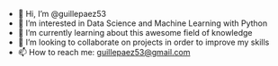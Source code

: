 - 👋 Hi, I’m @guillepaez53
- 👀 I’m interested in Data Science and Machine Learning with Python
- 🌱 I’m currently learning about this awesome field of knowledge
- 💞️ I’m looking to collaborate on projects in order to improve my skills
- 📫 How to reach me: guillepaez53@gmail.com

<!---
guillepaez53/guillepaez53 is a ✨ special ✨ repository because its `README.md` (this file) appears on your GitHub profile.
You can click the Preview link to take a look at your changes.
--->
